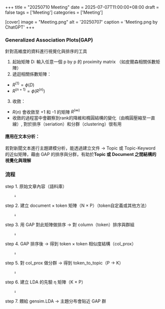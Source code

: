 +++
title = "20250710 Meeting"
date = 2025-07-07T11:00:00+08:00
draft =  false
tags = ['Meeting']
categories = ['Meeting']

[cover]
    image =  "Meeting.png"
    alt = '20250707'
    caption = 'Meeting.png by ChatGPT'
+++

### Generalized Association Plots(GAP)

針對高維度的資料進行視覺化與排序的工具
1. 起始矩陣 D: 輸入任意一個 p by p 的 proximity matrix （如皮爾森相關係數矩陣）
2. 遞迴相關係數矩陣：
- $R^{(1)}=\phi(D)$
- $R^{(n+1)}=\phi(R^{(n)})$
3. 收斂：
- $R(n)$ 會收斂至 +1 和 -1 的矩陣 $R^{(\infty)}$
- 收斂的過程當中會觀察到rank的降維和橢圓結構的變化（由橢圓壓縮至一直線）, 對於排序（seriation）和分群（clustering）很有用

#### 應用在文本分析：
若對新聞文本進行主題建模分析，能透過建立文件 $\rightarrow$ Topic 或 Topic-Keyword 的近似矩陣，藉由 GAP 的排序與分群，有助於**Topic 或 Document 之間結構的視覺化與理解**

### 流程

step 1. 原始文章內容（語料庫）

        ↓
step 2. 建立 document × token 矩陣（N × P）（token自定義或其他方法）
        
        ↓
step 3. 用 GAP 對此矩陣做排序 → 對 column（token）排序與群組
        
        ↓
step 4. GAP 排序後 → 得到 token × token 相似度結構（col_prox）
        
        ↓
step 5. 對 col_prox 做分群 → 得到 token_to_topic（P → K）
        
        ↓
step 6. 建立 LDA 的先驗 η 矩陣（K × P）
        
        ↓
step 7. 餵給 gensim.LDA → 主題分布會貼近 GAP 群
